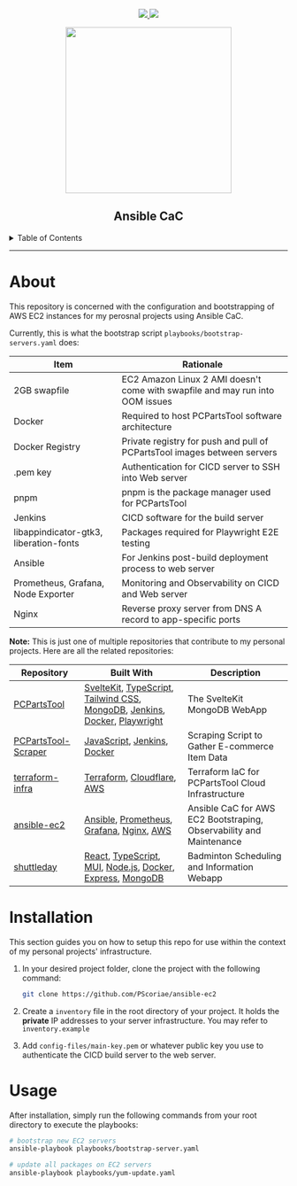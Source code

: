 <div align='center'>
<p>
  <a href="https://github.com/PScoriae/ansible-ec2/blob/main/LICENSE.md">
    <img src="https://img.shields.io/github/license/othneildrew/Best-README-Template.svg?style=for-the-badge">
  </a>
  <a href="https://linkedin.com/in/pierreccesario">
    <img src="https://img.shields.io/badge/-LinkedIn-black.svg?style=for-the-badge&logo=linkedin&colorB=555">
  </a>
</p>
<p>
  <img src="./docs/ansible.svg" width=300>
</p>

## Ansible CaC

</div>
<details>
  <summary>Table of Contents</summary>
  <ol>
    <li>
      <a href="#about">About</a>
    </li>
    <li><a href="#installation">Installation</a></li>
    <li><a href="#usage">Usage</a></li>
  </ol>
</details>
<hr/>

# About

This repository is concerned with the configuration and bootstrapping of AWS EC2 instances for my perosnal projects using Ansible CaC.

Currently, this is what the bootstrap script `playbooks/bootstrap-servers.yaml` does:

| Item                                   | Rationale                                                                     |
| -------------------------------------- | ----------------------------------------------------------------------------- |
| 2GB swapfile                           | EC2 Amazon Linux 2 AMI doesn't come with swapfile and may run into OOM issues |
| Docker                                 | Required to host PCPartsTool software architecture                            |
| Docker Registry                        | Private registry for push and pull of PCPartsTool images between servers      |
| .pem key                               | Authentication for CICD server to SSH into Web server                         |
| pnpm                                   | pnpm is the package manager used for PCPartsTool                              |
| Jenkins                                | CICD software for the build server                                            |
| libappindicator-gtk3, liberation-fonts | Packages required for Playwright E2E testing                                  |
| Ansible                                | For Jenkins post-build deployment process to web server                       |
| Prometheus, Grafana, Node Exporter     | Monitoring and Observability on CICD and Web server                           |
| Nginx                                  | Reverse proxy server from DNS A record to app-specific ports                  |

**Note:** This is just one of multiple repositories that contribute to my personal projects. Here are all the related repositories:

| Repository                                                             | Built With                                                                                                                                                                                                                                                               | Description                                                         |
| ---------------------------------------------------------------------- | ------------------------------------------------------------------------------------------------------------------------------------------------------------------------------------------------------------------------------------------------------------------------ | ------------------------------------------------------------------- |
| [PCPartsTool](https://github.com/PScoriae/PCPartsTool)                 | [SvelteKit](https://kit.svelte.com), [TypeScript](https://www.typescriptlang.org/), [Tailwind CSS](https://tailwindcss.com), [MongoDB](https://mongodb.com), [Jenkins](https://www.jenkins.io/), [Docker](https://www.docker.com/), [Playwright](https://playwright.dev) | The SvelteKit MongoDB WebApp                                        |
| [PCPartsTool-Scraper](https://github.com/PScoriae/PCPartsTool-Scraper) | [JavaScript](https://www.javascript.com/), [Jenkins](https://www.jenkins.io/), [Docker](https://www.docker.com/)                                                                                                                                                         | Scraping Script to Gather E-commerce Item Data                      |
| [terraform-infra](https://github.com/PScoriae/terraform-infra)         | [Terraform](https://terraform.com), [Cloudflare](https://cloudflare.com), [AWS](https://aws.amazon.com)                                                                                                                                                                  | Terraform IaC for PCPartsTool Cloud Infrastructure                  |
| [ansible-ec2](https://github.com/PScoriae/ansible-ec2)                 | [Ansible](https://ansible.com), [Prometheus](https://prometheus.io), [Grafana](https://grafana.com), [Nginx](https://nginx.com), [AWS](https://aws.amazon.com)                                                                                                           | Ansible CaC for AWS EC2 Bootstraping, Observability and Maintenance |
| [shuttleday](https://github.com/Kirixi/shuttleday)                     | [React](https://reactjs.org), [TypeScript](https://www.typescriptlang.org/), [MUI](https://mui.com), [Node.js](https://nodejs.org/en/), [Docker](https://www.docker.com/), [Express](https://expressjs.com), [MongoDB](https://mongodb.com)                              | Badminton Scheduling and Information Webapp                         |

# Installation

This section guides you on how to setup this repo for use within the context of my personal projects' infrastructure.

1. In your desired project folder, clone the project with the following command:

   ```bash
   git clone https://github.com/PScoriae/ansible-ec2
   ```

2. Create a `inventory` file in the root directory of your project. It holds the **private** IP addresses to your server infrastructure. You may refer to `inventory.example`
3. Add `config-files/main-key.pem` or whatever public key you use to authenticate the CICD build server to the web server.

# Usage

After installation, simply run the following commands from your root directory to execute the playbooks:

```bash
# bootstrap new EC2 servers
ansible-playbook playbooks/bootstrap-server.yaml

# update all packages on EC2 servers
ansible-playbook playbooks/yum-update.yaml
```
